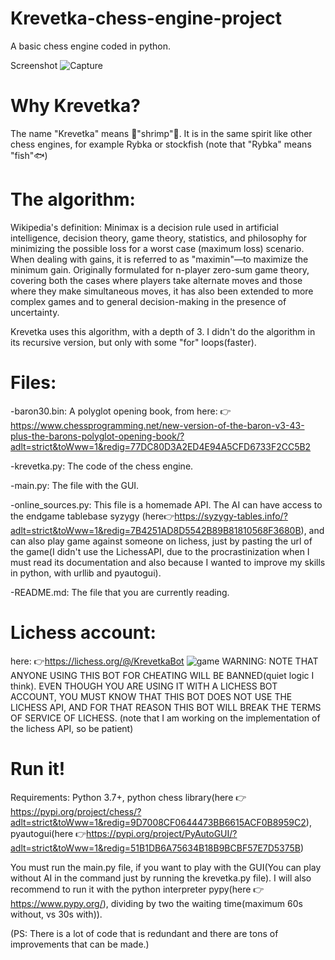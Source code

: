 # Krevetka-chess-engine-project
A basic chess engine coded in python.

Screenshot
![Capture](https://user-images.githubusercontent.com/104983707/166911776-a3860ced-65a5-4b0e-94ce-0bae0b65a930.PNG)


# Why Krevetka?
The name "Krevetka" means 🍤"shrimp"🦐.
It is in the same spirit like other chess engines, for example Rybka or stockfish (note that "Rybka" means "fish"🐟)

# The algorithm:
Wikipedia's definition: Minimax is a decision rule used in artificial intelligence, decision theory, game theory, statistics, and philosophy for minimizing the possible loss for a worst case (maximum loss) scenario. When dealing with gains, it is referred to as "maximin"—to maximize the minimum gain. Originally formulated for n-player zero-sum game theory, covering both the cases where players take alternate moves and those where they make simultaneous moves, it has also been extended to more complex games and to general decision-making in the presence of uncertainty.

Krevetka uses this algorithm, with a depth of 3. I didn't do the algorithm in its recursive version, but only with some "for" loops(faster).

# Files:
-baron30.bin:
A polyglot opening book, from here: 👉 https://www.chessprogramming.net/new-version-of-the-baron-v3-43-plus-the-barons-polyglot-opening-book/?adlt=strict&toWww=1&redig=77DC80D3A2ED4E94A5CFD6733F2CC5B2

-krevetka.py:
The code of the chess engine.

-main.py:
The file with the GUI.

-online_sources.py:
This file is a homemade API. The AI can have access to the endgame tablebase syzygy (here👉https://syzygy-tables.info/?adlt=strict&toWww=1&redig=7B4251AD8D5542B89B81810568F3680B), and can also play game against someone on lichess, just by pasting the url of the game(I didn't use the LichessAPI, due to the procrastinization when I must read its documentation and also because I wanted to improve my skills in python, with urllib and pyautogui).

-README.md:
The file that you are currently reading.

# Lichess account:
here: 👉https://lichess.org/@/KrevetkaBot
![game](https://user-images.githubusercontent.com/104983707/170866422-873fb47d-0310-46db-b7e9-55fbe7cb5910.gif)
WARNING: NOTE THAT ANYONE USING THIS BOT FOR CHEATING WILL BE BANNED(quiet logic I think). EVEN THOUGH YOU ARE USING IT WITH A LICHESS BOT ACCOUNT, YOU MUST KNOW THAT THIS BOT DOES NOT USE THE LICHESS API, AND FOR THAT REASON THIS BOT WILL BREAK THE TERMS OF SERVICE OF LICHESS.
(note that I am working on the implementation of the lichess API, so be patient)

# Run it!
Requirements: Python 3.7+, python chess library(here 👉 https://pypi.org/project/chess/?adlt=strict&toWww=1&redig=9D7008CF0644473BB6615ACF0B8959C2), pyautogui(here 👉https://pypi.org/project/PyAutoGUI/?adlt=strict&toWww=1&redig=51B1DB6A75634B18B9BCBF57E7D5375B)

You must run the main.py file, if you want to play with the GUI(You can play without AI in the command just by running the krevetka.py file). I will also recommend to run it with the python interpreter pypy(here 👉 https://www.pypy.org/), dividing by two the waiting time(maximum 60s without, vs 30s with)).


(PS: There is a lot of code that is redundant and there are tons of improvements that can be made.)
